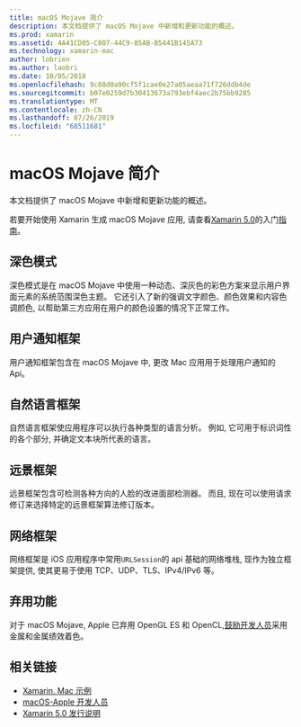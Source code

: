 ```yaml
---
title: macOS Mojave 简介
description: 本文档提供了 macOS Mojave 中新增和更新功能的概述。
ms.prod: xamarin
ms.assetid: 4A41CD85-C807-44C9-85AB-B5441B145A73
ms.technology: xamarin-mac
author: lobrien
ms.author: laobri
ms.date: 10/05/2018
ms.openlocfilehash: 9c88d0a90cf5f1cae0e27a05aeaa71f726ddb4de
ms.sourcegitcommit: b07e0259d7b30413673a793ebf4aec2b75bb9285
ms.translationtype: MT
ms.contentlocale: zh-CN
ms.lasthandoff: 07/26/2019
ms.locfileid: "68511681"
---
```

# <a name="introduction-to-macos-mojave"></a>macOS Mojave 简介

本文档提供了 macOS Mojave 中新增和更新功能的概述。

若要开始使用 Xamarin 生成 macOS Mojave 应用, 请查看[Xamarin 5.0](https://github.com/xamarin/release-notes-archive/blob/master/release-notes/mac/xamarin.mac_5/xamarin.mac_5.0.md)的入门[指南](~/mac/platform/introduction-to-macos-mojave/get-started.md)。

## <a name="dark-mode"></a>深色模式

深色模式是在 macOS Mojave 中使用一种动态、深灰色的彩色方案来显示用户界面元素的系统范围深色主题。 它还引入了新的强调文字颜色、颜色效果和内容色调颜色, 以帮助第三方应用在用户的颜色设置的情况下正常工作。

## <a name="user-notifications-framework"></a>用户通知框架

用户通知框架包含在 macOS Mojave 中, 更改 Mac 应用用于处理用户通知的 Api。

## <a name="natural-language-framework"></a>自然语言框架

自然语言框架使应用程序可以执行各种类型的语言分析。 例如, 它可用于标识词性的各个部分, 并确定文本块所代表的语言。

## <a name="vision-framework"></a>远景框架

远景框架包含可检测各种方向的人脸的改进面部检测器。 而且, 现在可以使用请求修订来选择特定的远景框架算法修订版本。

## <a name="network-framework"></a>网络框架

网络框架是 iOS 应用程序中常用`URLSession`的 api 基础的网络堆栈, 现作为独立框架提供, 使其更易于使用 TCP、UDP、TLS、IPv4/IPv6 等。

## <a name="deprecations"></a>弃用功能

对于 macOS Mojave, Apple 已弃用 OpenGL ES 和 OpenCL,[鼓励开发人员](https://developer.apple.com/macos/whats-new/)采用金属和金属绩效着色。

## <a name="related-links"></a>相关链接

- [Xamarin. Mac 示例](https://developer.xamarin.com/samples/mac/)
- [macOS-Apple 开发人员](https://developer.apple.com/macos/)
- [Xamarin 5.0 发行说明](https://docs.microsoft.com/xamarin/mac/release-notes/5/5.0/)
